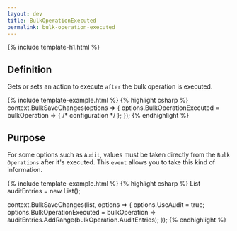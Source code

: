 ```yaml
---
layout: dev
title: BulkOperationExecuted
permalink: bulk-operation-executed
---
```


{% include template-h1.html %}

## Definition
Gets or sets an action to execute `after` the bulk operation is executed.

{% include template-example.html %} 
{% highlight csharp %}
context.BulkSaveChanges(options => {
	options.BulkOperationExecuted = bulkOperation => { /* configuration */ };
});
{% endhighlight %}

## Purpose
For some options such as `Audit`, values must be taken directly from the `Bulk Operations` after it's executed. This `event` allows you to take this kind of information.

{% include template-example.html %} 
{% highlight csharp %}
List<AuditEntry> auditEntries = new List<AuditEntry>();

context.BulkSaveChanges(list, options =>
{
	options.UseAudit = true;
	options.BulkOperationExecuted = bulkOperation => auditEntries.AddRange(bulkOperation.AuditEntries);
});
{% endhighlight %}